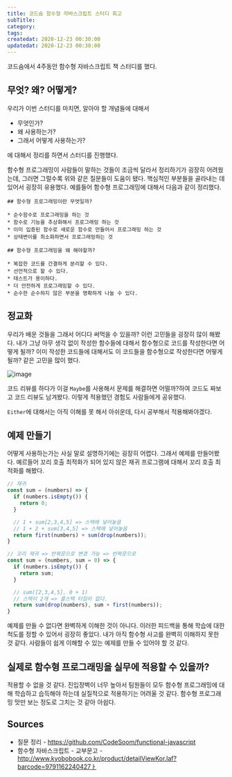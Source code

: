```yaml
---
title: 코드숨 함수형 자바스크립트 스터디 회고
subTitle:
category:
tags:
createdat: 2020-12-23 00:30:00
updatedat: 2020-12-23 00:30:00
---
```


코드숨에서 4주동안 함수형 자바스크립트 책 스터디를 했다.

## 무엇? 왜? 어떻게?

우리가 이번 스터디를 마치면, 알아야 할 개념들에 대해서

* 무엇인가?
* 왜 사용하는가?
* 그래서 어떻게 사용하는가?

에 대해서 정리를 하면서 스터디를 진행했다.  

함수형 프로그래밍이 사람들이 말하는 것들이 조금씩 달라서 정리하기가 굉장히 어려웠는데, 그러면 그럴수록 위와 같은 질문들이 도움이 됐다. 핵심적인 부분들을 골라내는 데 있어서 굉장히 유용했다. 예를들어 함수형 프로그래밍에 대해서 다음과 같이 정리했다.

```
## 함수형 프로그래밍이란 무엇일까?

* 순수함수로 프로그래밍을 하는 것
* 함수로 기능을 추상화해서 프로그래밍 하는 것
* 이미 입증된 함수로 새로운 함수로 만들어서 프로그래밍 하는 것
* 상태변이를 최소화하면서 프로그래밍하는 것

## 함수형 프로그래밍을 왜 해야할까?

* 복잡한 코드를 간결하게 분리할 수 있다.
* 선언적으로 할 수 있다.
* 테스트가 용이하다.
* 더 안전하게 프로그래밍할 수 있다.
* 순수한 순수하지 않은 부분을 명확하게 나눌 수 있다.
```

## 정교화

우리가 배운 것들을 그래서 어디다 써먹을 수 있을까? 이런 고민들을 굉장히 많이 해봤다. 내가 그냥 아무 생각 없이 작성한 함수들에 대해서 함수형으로 코드를 작성한다면 어떻게 될까? 이미 작성한 코드들에 대해서도 이 코드들을 함수형으로 작성한다면 어떻게 될까? 같은 고민을 많이 했다.

![image](https://user-images.githubusercontent.com/14071105/102906511-11e7b080-44b8-11eb-8c83-4478bf9035d1.png)

코드 리뷰를 하다가 이걸 `Maybe`를 사용해서 문제를 해결하면 어떨까?하여 코드도 짜보고 코드 리뷰도 남겨봤다. 이렇게 적용했던 경험도 사람들에게 공유했다.  

`Either`에 대해서는 아직 이해를 못 해서 아쉬운데, 다시 공부해서 적용해봐야겠다.

## 예제 만들기

어떻게 사용하는가는 사실 말로 설명하기에는 굉장히 어렵다. 그래서 예제를 만들어봤다. 예르들어 꼬리 호출 최적화가 되어 있지 않은 재귀 프로그램에 대해서 꼬리 호출 최적화를 해봤다.

```js
// 재귀
const sum = (numbers) => {
  if (numbers.isEmpty()) {
    return 0;
  }

  // 1 + sum[2,3,4,5] => 스택에 넣어놓음 
  // 1 + 2 + sum[3,4,5] => 스택에 넣어놓음
  return first(numbers) + sum(drop(numbers));
}

// 꼬리 재귀 => 반복문으로 변경 가능 => 반복문으로
const sum = (numbers, sum = 0) => {
  if (numbers.isEmpty()) {
    return sum;
  }

  // sum([2,3,4,5], 0 + 1)
  // 스택이 2개 => 콜스택 터짐이 없다.
  return sum(drop(numbers), sum + first(numbers));
}
```

예제를 만들 수 없다면 완벽하게 이해한 것이 아니다. 이러한 피드백을 통해 학습에 대한 척도를 정할 수 있어서 굉장히 좋았다. 내가 아직 함수형 사고를 완벽히 이해하지 못한 것 같다. 사람들이 쉽게 이해할 수 있는 예제를 만들 수 있어야 할 것 같다.

## 실제로 함수형 프로그래밍을 실무에 적용할 수 있을까?

적용할 수 없을 것 같다. 진입장벽이 너무 높아서 팀원들이 모두 함수형 프로그래밍에 대해 학습하고 습득해야 하는데 실질적으로 적용하기는 어려울 것 같다. 함수형 프로그래밍 맛만 보는 정도로 그치는 것 같아 아쉽다.

## Sources

* 질문 정리 - https://github.com/CodeSoom/functional-javascript
* 함수형 자바스크립트 - 교부문고 - http://www.kyobobook.co.kr/product/detailViewKor.laf?barcode=9791162240427ㅏ